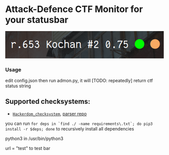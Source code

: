 # Attack-Defence CTF Monitor for your statusbar

![img][example1]

[example1]: ./examples/polybar-1.png

### Usage
edit config.json then run admon.py, it will [TODO: repeatedly] return ctf status string

## Supported checksystems:
* [` Hackerdom_checksystem `](https://github.com/HackerDom/checksystem), [parser repo](https://github.com/Vindori/hackerdom-board-parser)


you can run ```for deps in `find ./ -name requirements\.txt`; do pip3 install -r $deps; done``` to recursively install all dependencies

python3 in /usr/bin/python3

url = "test" to test bar